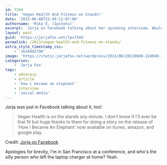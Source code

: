 ```yaml
---
id: 7344
title: 'Vegan Health And Fitness on Stands!'
date: '2013-06-08T22:40:12-07:00'
authorname: 'Mika E. (Ipstenu)'
excerpt: 'Jorja on Facebook talking about her upcoming interview. Would we could all be that fit.'
layout: post
guid: 'https://jorjafox.net/?p=7344'
permalink: /2013/vegan-health-and-fitness-on-stands/
astra_style_timestamp_css:
    - '1634492798'
image: 'https://static.jorjafox.net/wordpress/2013/06/20130608-224049.jpg'
categories:
    - 'Jorja Fox'
tags:
    - advocacy
    - article
    - 'how i became an elephant'
    - interview
    - 'social media'
---
```


Jorja was just in Facebook talking about it, too!
<blockquote>Vegan Health is on the stands any minute. I don't know if I'll ever be that fit but huge thanks to them for doing a story on the release of 'How I Became An Elephant' now available on itunes, amazon, and google play.</blockquote>
Credit: <a href="https://www.facebook.com/photo.php?fbid=514419151941267&amp;set=a.342411762475341.75309.342354322481085&amp;type=1">Jorja on Facebook </a>

Apologies for brevity, I'm in San Francisco at a conference, and who's the silly person who left the laptop charger at home? Yeah.
